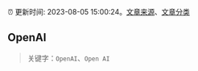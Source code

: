 :alarm_clock: 更新时间: 2023-08-05 15:00:24。[文章来源](/README.md)、[文章分类](/TAGS.md)

## OpenAI


> 关键字：`OpenAI`、`Open AI`



